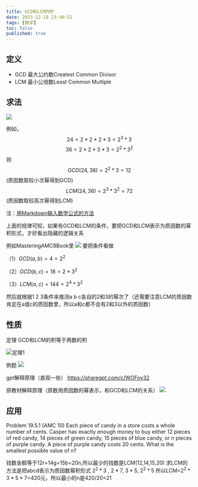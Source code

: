 ```yaml
---
title: GCD和LCM的积
date: 2023-12-18 23:46:51
tags: [数学]
toc: false
published: true
---
```


## 定义
- GCD 最大公约数Createst Common Divisor
- LCM 最小公倍数Least Common Multiple

## 求法
![](https://cdn.jsdelivr.net/gh/tobyforever/uploadpic/upload/20231219100422.png)


例如，
$$
24=2*2*2*3=2^3*3
$$
$$
36=2*2*3*3=2^2*3^2
$$
则
$$
GCD(24,36)=2^2*3=12
$$
(质因数取较小次幂得到GCD)
$$
LCM(24,36)=2^3*3^2=72
$$
(质因数取较高次幂得到LCM)

注：[用Markdown输入数学公式的方法](https://zhuanlan.zhihu.com/p/138532124)

上面的规律可知，如果有GCD和LCM的条件，要把GCD和LCM表示为质因数的幂积形式，才好看出隐藏的逻辑关系

例如MasteringAMC8Book里
![](https://cdn.jsdelivr.net/gh/tobyforever/uploadpic/upload/20231219151131.png)
要把条件看做

$（1） GCD(a,b)=4=2^2$

$（2）GCD(b,c)=18=2*3^2$

$（3）LCM(a,c)=144=2^4*3^2$

然后就根据1 2 3条件来推测a  b c各自的2和3的幂次了（还需要注意LCM的质因数肯定在a或c的质因数里，所以a和c都不会有2和3以外的质因数）

## 性质
定理 GCD和LCM的积等于两数的积

![定理1](https://cdn.jsdelivr.net/gh/tobyforever/uploadpic/upload/20231219094830.png)

例题
![](https://cdn.jsdelivr.net/gh/tobyforever/uploadpic/upload/20231219095052.png)

gpt解释原理（直观一些）
https://sharegpt.com/c/WOFoy32

原教材解释原理（原数用质因数的幂表示，和GCD和LCM的关系）
![](https://cdn.jsdelivr.net/gh/tobyforever/uploadpic/upload/20231219095352.png)

## 应用

Problem 19.5.1 (AMC 10)
Each piece of candy in a store costs a whole number of cents. Casper has exactly
enough money to buy either 12 pieces of red candy, 14 pieces of green candy, 15 pieces
of blue candy, or n pieces of purple candy. A piece of purple candy costs 20 cents. What
is the smallest possible value of n?

钱数金额等于12r=14g=15b=20n,所以最少的钱数是LCM(12,14,15,20)
求LCM的方法是把abcd表示为质因数幂积形式
$2^2*3$ , $2*7$, $3*5$, $2^2*5$
所以LCM=$2^2*3*5*7$=420元，所以最小的n是420/20=21
